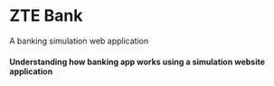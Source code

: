 # ZTE Bank
A banking simulation web application
#### Understanding how banking app works using a simulation website application
